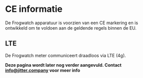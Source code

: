 # CE informatie

De Frogwatch apparatuur is voorzien van een CE markering en is ontwikkeld om te voldoen aan de geldende regels binnen de EU.

## LTE

De Frogwatch meter communiceert draadloos via LTE (4g).

**Deze pagina wordt later nog verder aangevuld. Contact info@jitter.company voor meer info**
